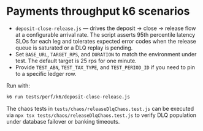 # Payments throughput k6 scenarios

- `deposit-close-release.js` — drives the deposit → close → release flow at a configurable arrival rate. The script asserts 95th percentile latency SLOs for each leg and tolerates expected error codes when the release queue is saturated or a DLQ replay is pending.
- Set `BASE_URL`, `TARGET_RPS`, and `DURATION` to match the environment under test. The default target is 25 rps for one minute.
- Provide `TEST_ABN`, `TEST_TAX_TYPE`, and `TEST_PERIOD_ID` if you need to pin to a specific ledger row.

Run with:

```bash
k6 run tests/perf/k6/deposit-close-release.js
```

The chaos tests in `tests/chaos/releaseDlqChaos.test.js` can be executed via `npx tsx tests/chaos/releaseDlqChaos.test.js` to verify DLQ population under database failover or banking timeouts.

